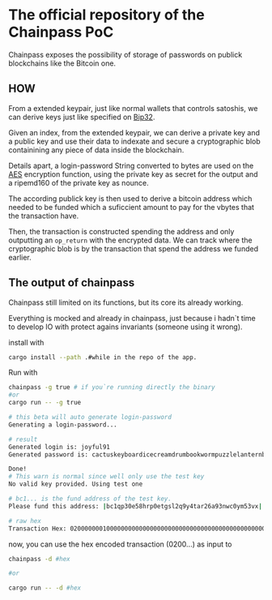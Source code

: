# The official repository of the Chainpass PoC

Chainpass exposes the possibility of storage of passwords on publick blockchains like the Bitcoin one.

## HOW

From a extended keypair, just like normal wallets that controls satoshis, we can derive keys just like specified on [Bip32](https://github.com/bitcoin/bips/blob/master/bip-0032.mediawiki).

Given an index, from the extended keypair, we can derive a private key and a public key and use their data to indexate and secure a cryptographic blob containining any piece of data inside the blockchain.

Details apart, a login-password String converted to bytes are used on the [AES](https://en.wikipedia.org/wiki/Advanced_Encryption_Standard) encryption function, using the private key as secret for the output and a ripemd160 of the private key as nounce.

The according publick key is then used to derive a bitcoin address which needed to be funded which a suficcient amount to pay for the vbytes that the transaction have.

Then, the transaction is constructed spending the address and only outputting an `op_return` with the encrypted data. We can track where the cryptographic blob is by the transaction that spend the address we funded earlier.

## The output of chainpass

Chainpass still limited on its functions, but its core its already working.

Everything is mocked and already in chainpass, just because i hadn`t time to develop IO with protect agains invariants (someone using it wrong).

install with
```bash
cargo install --path .#while in the repo of the app.
```

Run with
```bash
chainpass -g true # if you`re running directly the binary
#or
cargo run -- -g true
```

```bash
# this beta will auto generate login-password
Generating a login-password...

# result
Generated login is: joyful91
Generated password is: cactuskeyboardicecreamdrumbookwormpuzzlelanternbutterflystonestonechairl

Done!
# This warn is normal since well only use the test key
No valid key provided. Using test one

# bc1... is the fund address of the test key.
Please fund this address: |bc1qp30e58hrp0etgsl2q9y4tar26a93nwc0ym53vx| with enough sats to pay for the transaction vbytes

# raw hex
Transaction Hex: 020000000100000000000000000000000000000000000000000000000000000000000000000000000000fdffffff010000000000000000636a4c60e23cef4bff389159d5034f341c207d245cbffbeab1f2ec8999108aabb067c8ebc23cd2fc6f57e723969ea5d12c9b9dc8037d67de7f6adf7bd8b92718472248a5076aaa309bcd2a4741da6f297c3b6563896a85cafe74c93df6b66fca0b0f828300000000
```

now, you can use the hex encoded transaction (0200...) as input to
```Bash
chainpass -d #hex

#or

cargo run -- -d #hex
```

